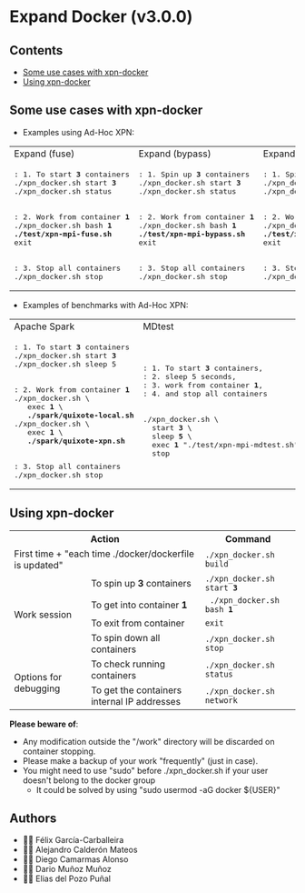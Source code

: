 # Expand Docker (v3.0.0)

## Contents

 * [Some use cases with xpn-docker](https://github.com/xpn-arcos/xpn-docker/#some-use-cases-with-xpn-docker)
 * [Using xpn-docker](https://github.com/xpn-arcos/xpn-docker/#using-xpn-docker)


## Some use cases with xpn-docker

* Examples using Ad-Hoc XPN:

<html>
 <table>

  <tr>
  <td>
Expand (fuse)
  </td>
  <td>
Expand (bypass)
  </td>
  <td>
Expand (native)
  </td>
  </tr>

  <tr>
  <td>
<pre>
: 1. To start <b>3</b> containers
./xpn_docker.sh start <b>3</b>
./xpn_docker.sh status
<br>
: 2. Work from container <b>1</b>
./xpn_docker.sh bash <b>1</b>
<b>./test/xpn-mpi-fuse.sh</b>
exit
<br>
: 3. Stop all containers
./xpn_docker.sh stop
</pre>
  </td>
  <td>
<pre>
: 1. Spin up <b>3</b> containers
./xpn_docker.sh start <b>3</b>
./xpn_docker.sh status
<br>
: 2. Work from container <b>1</b>
./xpn_docker.sh bash <b>1</b>
<b>./test/xpn-mpi-bypass.sh</b>
exit
<br>
: 3. Stop all containers
./xpn_docker.sh stop
</pre>
  </td>
  <td>
<pre>
: 1. Spin up <b>3</b> containers
./xpn_docker.sh start <b>3</b>
./xpn_docker.sh status
<br>
: 2. Work from container <b>1</b>
./xpn_docker.sh bash <b>1</b>
<b>./test/xpn-mpi-native.sh</b>
exit
<br>
: 3. Stop all containers
./xpn_docker.sh stop
</pre>
  </td>
  </tr>

 </table>
</html>


* Examples of benchmarks with Ad-Hoc XPN:

<html>
 <table>
  <tr>
  <td>
Apache Spark
  </td>
  <td>
MDtest
  </td>
  <td>
IOR
  </td>
  </tr>
  <tr>
  <td>
<pre>
: 1. To start <b>3</b> containers
./xpn_docker.sh start <b>3</b>
./xpn_docker.sh sleep 5
<br>
: 2. Work from container <b>1</b>
./xpn_docker.sh \
   exec <b>1</b> \
   <b>./spark/quixote-local.sh</b>
./xpn_docker.sh \
   exec <b>1</b> \
   <b>./spark/quixote-xpn.sh</b>
<br>
: 3. Stop all containers
./xpn_docker.sh stop
</pre>
  </td>
  <td>
<pre>
: 1. To start <b>3</b> containers,
: 2. sleep 5 seconds,
: 3. work from container <b>1</b>,
: 4. and stop all containers
<br>
./xpn_docker.sh \
  start <b>3</b> \
  sleep <b>5</b> \
  exec <b>1</b> "./test/xpn-mpi-mdtest.sh" \
  stop
</pre>
  </td>
  <td>
<pre>
: 1. To start <b>3</b> containers,
: 2. sleep 5 seconds,
: 3. work from container <b>1</b>,
: 4. and stop all containers
<br>
./xpn_docker.sh \
  start <b>3</b> \
  sleep <b>5</b> \
  exec <b>1</b> "./test/xpn-mpi-ior.sh" \
  stop
</pre>
  </td>
  </tr>
 </table>
</html>


## Using xpn-docker

<html>
 <table>
  <tr>
  <th colspan="2">Action</th>
  <th>Command</th>
  </tr>

  <tr>
  <td colspan="2"> First time + "each time ./docker/dockerfile is updated"  </td>
  <td><code>./xpn_docker.sh build</code>
  </td>
  </tr>

  <tr>
  <td rowspan="4">
  Work session
  </td>
  <td colspan="1"> To spin up <b>3</b> containers </td>
  <td><code>./xpn_docker.sh start <b>3</b></code>
  </td>
  </tr>

  <tr>
  <td colspan="1"> To get into container <b>1</b>  </td>
  <td><code> ./xpn_docker.sh bash <b>1</b></code>
  </td>
  </tr>

  <tr>
  <td colspan="1"> To exit from container </td>
  <td><code>exit</code>  </td>
  </tr>

  <tr>
  <td colspan="1"> To spin down all containers </td>
  <td><code>./xpn_docker.sh stop</code>
  </td>
  </tr>

  <tr>
  <td rowspan="2">
  Options for debugging
  </td>
  <td>  
  To check running containers
  </td>
  <td>
  <code>./xpn_docker.sh status</code>
  </td>
  </tr>

  <tr>
  <td>  
  To get the containers internal IP addresses
  </td>
  <td>
  <code>./xpn_docker.sh network</code>
  </td>
  </tr>
 
 </table>
</html>

**Please beware of**:
  * Any modification outside the "/work" directory will be discarded on container stopping.
  * Please make a backup of your work "frequently" (just in case).
  * You might need to use "sudo" before ./xpn_docker.sh if your user doesn't belong to the docker group
    * It could be solved by using "sudo usermod -aG docker ${USER}"


## Authors
* :technologist: Félix García-Carballeira
* :technologist: Alejandro Calderón Mateos
* :technologist: Diego Camarmas Alonso
* :technologist: Dario Muñoz Muñoz
* :technologist: Elias del Pozo Puñal


